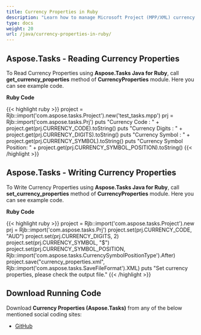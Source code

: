 ```yaml
---
title: Currency Properties in Ruby
description: "Learn how to manage Microsoft Project (MPP/XML) currency properties using Aspose.Tasks Java for Ruby."
type: docs
weight: 20
url: /java/currency-properties-in-ruby/
---
```


## **Aspose.Tasks - Reading Currency Properties**
To Read Currency Properties using **Aspose.Tasks Java for Ruby**, call **get_currency_properties** method of **CurrencyProperties** module. Here you can see example code.

**Ruby Code**

{{< highlight ruby >}}
project = Rjb::import('com.aspose.tasks.Project').new('test_tasks.mpp')
prj = Rjb::import('com.aspose.tasks.Prj')
puts "Currency Code : " + project.get(prj.CURRENCY_CODE).toString()
puts "Currency Digits : " + project.get(prj.CURRENCY_DIGITS).toString()
puts "Currency Symbol : " + project.get(prj.CURRENCY_SYMBOL).toString()
puts "Currency Symbol Position: " + project.get(prj.CURRENCY_SYMBOL_POSITION).toString()
{{< /highlight >}}

## **Aspose.Tasks - Writing Currency Properties**
To Write Currency Properties using **Aspose.Tasks Java for Ruby**, call **set_currency_properties** method of **CurrencyProperties** module. Here you can see example code.

**Ruby Code**

{{< highlight ruby >}}
project = Rjb::import('com.aspose.tasks.Project').new
prj = Rjb::import('com.aspose.tasks.Prj')
project.set(prj.CURRENCY_CODE, "AUD")
project.set(prj.CURRENCY_DIGITS, 2)
project.set(prj.CURRENCY_SYMBOL, "$")
project.set(prj.CURRENCY_SYMBOL_POSITION, Rjb::import('com.aspose.tasks.CurrencySymbolPositionType').After)
project.save("currency_properties.xml", Rjb::import('com.aspose.tasks.SaveFileFormat').XML)
puts "Set currency properties, please check the output file."
{{< /highlight >}}

## **Download Running Code**
Download **Currency Properties (Aspose.Tasks)** from any of the below mentioned social coding sites:

- [GitHub](https://github.com/aspose-tasks/Aspose.Tasks-for-Java/blob/master/Plugins/Aspose_Tasks_Java_for_Ruby/lib/asposetasksjava/Projects/currencyproperties.rb)

